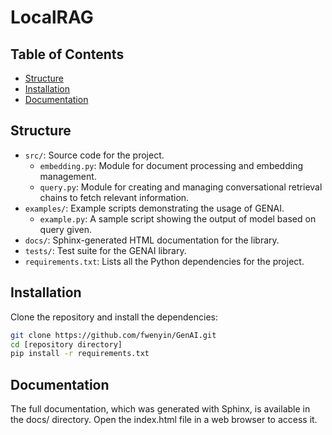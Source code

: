 # LocalRAG

## Table of Contents

- [Structure](#structure)
- [Installation](#installation)
- [Documentation](#documentation)

## Structure

- `src/`: Source code for the project.
    - `embedding.py`: Module for document processing and embedding management.
    - `query.py`: Module for creating and managing conversational retrieval chains to fetch relevant information.
- `examples/`: Example scripts demonstrating the usage of GENAI.
    - `example.py`: A sample script showing the output of model based on query given.
- `docs/`: Sphinx-generated HTML documentation for the library.
- `tests/`: Test suite for the GENAI library.
- `requirements.txt`: Lists all the Python dependencies for the project.

## Installation

Clone the repository and install the dependencies:

```bash
git clone https://github.com/fwenyin/GenAI.git
cd [repository directory]
pip install -r requirements.txt
```

## Documentation
The full documentation, which was generated with Sphinx, is available in the docs/ directory. Open the index.html file in a web browser to access it.